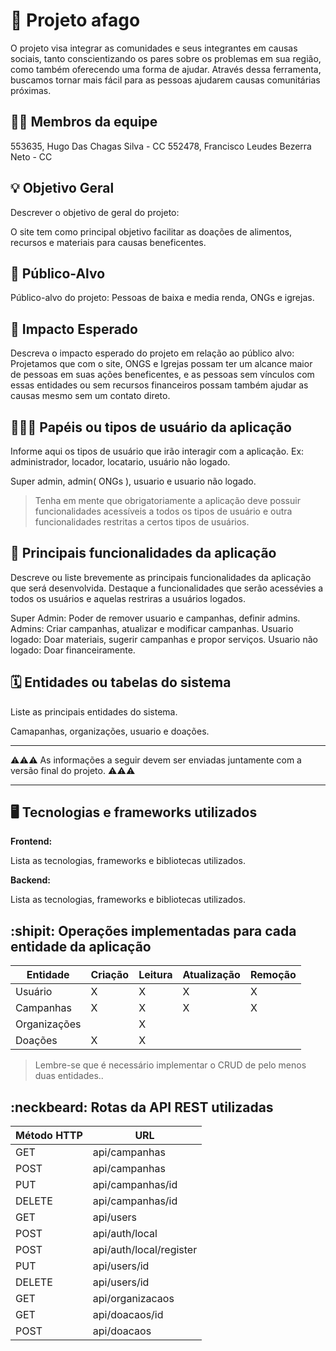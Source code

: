 # :checkered_flag: Projeto afago

O projeto visa integrar as comunidades e seus integrantes em causas sociais, tanto conscientizando os pares sobre os problemas em sua região, como também oferecendo uma forma de ajudar. Através dessa ferramenta, buscamos tornar mais fácil para as pessoas ajudarem causas comunitárias próximas.

## :technologist: Membros da equipe

553635, Hugo Das Chagas Silva - CC
552478, Francisco Leudes Bezerra Neto - CC

## :bulb: Objetivo Geral
Descrever o objetivo de geral do projeto:

O site tem como principal objetivo facilitar as doações de alimentos, recursos e materiais para causas beneficentes.

## :eyes: Público-Alvo
Público-alvo do projeto:
Pessoas de baixa e media renda, ONGs e igrejas.

## :star2: Impacto Esperado
Descreva o impacto esperado do projeto em relação ao público alvo:
Projetamos que com o site, ONGS e Igrejas possam ter um alcance maior de pessoas em suas ações beneficentes, e as pessoas sem vínculos com essas entidades ou sem recursos financeiros possam também ajudar as causas mesmo sem um contato direto.

## :people_holding_hands: Papéis ou tipos de usuário da aplicação

Informe aqui os tipos de usuário que irão interagir com a aplicação. Ex: administrador, locador, locatario, usuário não logado.

Super admin, admin( ONGs ), usuario e usuario não logado.

> Tenha em mente que obrigatoriamente a aplicação deve possuir funcionalidades acessíveis a todos os tipos de usuário e outra funcionalidades restritas a certos tipos de usuários.

## :triangular_flag_on_post:	 Principais funcionalidades da aplicação

Descreve ou liste brevemente as principais funcionalidades da aplicação que será desenvolvida. Destaque a funcionalidades que serão acessévies a todos os usuários e aquelas restriras a usuários logados.

Super Admin: Poder de remover usuario e campanhas, definir admins.
Admins: Criar campanhas, atualizar e modificar campanhas.
Usuario logado: Doar materiais, sugerir campanhas e propor serviços.
Usuario não logado: Doar financeiramente.

## :spiral_calendar: Entidades ou tabelas do sistema

Liste as principais entidades do sistema.

Camapanhas, organizações, usuario e doações.


----

:warning::warning::warning: As informações a seguir devem ser enviadas juntamente com a versão final do projeto. :warning::warning::warning:


----

## :desktop_computer: Tecnologias e frameworks utilizados

**Frontend:**

Lista as tecnologias, frameworks e bibliotecas utilizados.

**Backend:**

Lista as tecnologias, frameworks e bibliotecas utilizados.


## :shipit: Operações implementadas para cada entidade da aplicação


| Entidade| Criação | Leitura | Atualização | Remoção |
| --- | --- | --- | --- | --- |
| Usuário | X |  X  | X | X |
| Campanhas | X |  X  |  X | X |
| Organizações |   |  X  |  |  |
| Doações | X |  X  |  |  |

> Lembre-se que é necessário implementar o CRUD de pelo menos duas entidades..

## :neckbeard: Rotas da API REST utilizadas

| Método HTTP | URL |
| --- | --- |
| GET | api/campanhas|
| POST | api/campanhas |
| PUT | api/campanhas/id|
| DELETE | api/campanhas/id|
| GET | api/users|
| POST | api/auth/local|
| POST | api/auth/local/register|
| PUT | api/users/id|
| DELETE | api/users/id|
| GET | api/organizacaos|
| GET | api/doacaos/id|
| POST | api/doacaos|
